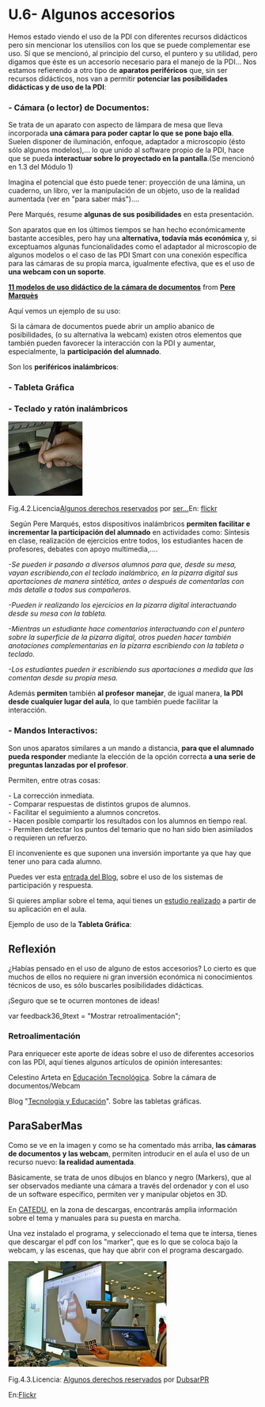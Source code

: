 # U.6- Algunos accesorios

Hemos estado viendo el uso de la PDI con diferentes recursos didácticos pero sin mencionar los utensilios con los que se puede complementar ese uso. Sí que se mencionó, al principio del curso, el puntero y su utilidad, pero digamos que éste es un accesorio necesario para el manejo de la PDI... Nos estamos refierendo a otro tipo de **aparatos periféricos** que, sin ser recursos didácticos, nos van a permitir **potenciar las posibilidades didácticas y de uso de la PDI**:

### \- Cámara (o lector) de Documentos:

Se trata de un aparato con aspecto de lámpara de mesa que lleva incorporada **una cámara para poder captar lo que se pone bajo ella**. Suelen disponer de iluminación, enfoque, adaptador a microscopio (ésto sólo algunos modelos),... lo que unido al software propio de la PDI, hace que se pueda **interactuar sobre lo proyectado en la pantalla**.(Se mencionó en 1.3 del Módulo 1)

Imagina el potencial que ésto puede tener: proyección de una lámina, un cuaderno, un libro, ver la manipulación de un objeto, uso de la realidad aumentada (ver en "para saber más")....

Pere Marqués, resume **algunas de sus posibilidades** en esta presentación.

Son aparatos que en los últimos tiempos se han hecho económicamente bastante accesibles, pero hay una **alternativa, todavía más económica** y, si exceptuamos algunas funcionalidades como el adaptador al microscopio de algunos modelos o el caso de las PDI Smart con una conexión específica para las cámaras de su propia marca, igualmente efectiva, que es el uso de **una webcam con un soporte**.

  

**[11 modelos de uso didáctico de la cámara de documentos](https://www.slideshare.net/peremarques/11-modelos-de-uso-didctico-de-la-cmara-de-documentos "11 modelos de uso didáctico de la cámara de documentos")** from **[Pere Marquès](http://www.slideshare.net/peremarques)**

Aquí vemos un ejemplo de su uso:

 Si la cámara de documentos puede abrir un amplio abanico de posibilidades, (o su alternativa la webcam) existen otros elementos que también pueden favorecer la interacción con la PDI y aumentar, especialmente, la **participación del alumnado**.

Son los **periféricos inalámbricos**:

### \- **Tableta Gráfica**

### \- **Teclado y ratón inalámbricos**


![tableta](img/tableta.jpg)


Fig.4.2.Licencia[Algunos derechos reservados](http://creativecommons.org/licenses/by-nd/2.0/ "Attribution-NoDerivs License") por [ser...](http://www.flickr.com/photos/el_ser_lomo/)En: [flickr](http://www.flickr.com/photos/el_ser_lomo/2516642098/sizes/q/in/photolist-4Qos21/)

 Según Pere Marqués, estos dispositivos inalámbricos **permiten facilitar e incrementar la participación del alumnado** en actividades como: Síntesis en clase, realización de ejercicios entre todos, los estudiantes hacen de profesores, debates con apoyo multimedia,....

_-Se pueden ir pasando a diversos alumnos para que, desde su mesa, vayan escribiendo,con el teclado inalámbrico, en la pizarra digital sus aportaciones de manera sintética, antes o después de comentarlas con más detalle a todos sus compañeros._

_-Pueden ir realizando los ejercicios en la pizarra digital interactuando desde su mesa con la tableta._

_-Mientras un estudiante hace comentarios interactuando con el puntero sobre la superficie de la pizarra digital, otros pueden hacer también anotaciones complementarias en la pizarra escribiendo con la tableta o teclado._

_-Los estudiantes pueden ir escribiendo sus aportaciones a medida que las comentan desde su propia mesa._

Además **permiten** también **al** **profesor** **manejar**, de igual manera, **la PDI desde cualquier lugar del aula**, lo que también puede facilitar la interacción.

### \- Mandos Interactivos:

Son unos aparatos similares a un mando a distancia, **para que el alumnado pueda responder** mediante la elección de la opción correcta **a una serie de preguntas lanzadas por el profesor**.

Permiten, entre otras cosas:

\- La corrección inmediata.  
\- Comparar respuestas de distintos grupos de alumnos.  
\- Facilitar el seguimiento a alumnos concretos.  
\- Hacen posible compartir los resultados con los alumnos en tiempo real.  
\- Permiten detectar los puntos del temario que no han sido bien asimilados o requieren un refuerzo.

El inconveniente es que suponen una inversión importante ya que hay que tener uno para cada alumno.

Puedes ver esta [entrada del Blog](http://www.catedu.es/arablogs/blog.php?id_blog=2398&id_articulo=165827), sobre el uso de los sistemas de participación y respuesta.

Si quieres ampliar sobre el tema, aquí tienes un [estudio realizado](http://formacion.enlinea.educa.madrid.org/itic10/comunicaciones/losmandosinteractivos.pdf) a partir de su aplicación en el aula.

Ejemplo de uso de la **Tableta Gráfica**:

## Reflexión

¿Habías pensado en el uso de alguno de estos accesorios? Lo cierto es que muchos de ellos no requiere ni gran inversión económica ni conocimientos técnicos de uso, es sólo buscarles posibilidades didácticas.

¡Seguro que se te ocurren montones de ideas!

var feedback36_9text = "Mostrar retroalimentación";

### Retroalimentación

Para enriquecer este aporte de ideas sobre el uso de diferentes accesorios con las PDI, aquí tienes algunos artículos de opinión interesantes:

Celestino Arteta en [Educación Tecnológica](http://villaves56.blogspot.com.es/2013/06/el-valor-didactico-de-la-camara-de.html#.UoHmrSf9UhA). Sobre la cámara de documentos/Webcam

Blog "[Tecnología y Educación](http://www.tecnologiayeducacion.com/la-tableta-una-mini-pizarra-interactiva/)". Sobre las tabletas gráficas.

## ParaSaberMas

Como se ve en la imagen y como se ha comentado más arriba, **las cámaras de documentos y las webcam**, permiten introducir en el aula el uso de un recurso nuevo: **la realidad aumentada**.

Básicamente, se trata de unos dibujos en blanco y negro (Markers), que al ser observados mediante una cámara a través del ordenador y con el uso de un software específico, permiten ver y manipular objetos en 3D.

En [CATEDU](http://www.catedu.es/webcatedu/index.php/descargas/realidad-aumentada), en la zona de descargas, encontrarás amplia información sobre el tema y manuales para su puesta en marcha.

Una vez instalado el programa, y seleccionado el tema que te intersa, tienes que descargar el pdf con los "marker", que es lo que se coloca bajo la webcam, y las escenas, que hay que abrir con el programa descargado.


![camaradocus_realidadaument](img/camaradocus_realidaument.jpg)


Fig.4.3.Licencia: [Algunos derechos reservados](http://creativecommons.org/licenses/by/2.0/ "Attribution License") por [DubsarPR](http://www.flickr.com/photos/dubsar/)

En:[Flickr](http://www.flickr.com/photos/dubsar/6219646113/sizes/n/in/photostream/)

